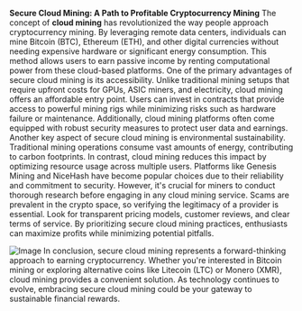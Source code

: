 **Secure Cloud Mining: A Path to Profitable Cryptocurrency Mining**
The concept of **cloud mining** has revolutionized the way people approach cryptocurrency mining. By leveraging remote data centers, individuals can mine Bitcoin (BTC), Ethereum (ETH), and other digital currencies without needing expensive hardware or significant energy consumption. This method allows users to earn passive income by renting computational power from these cloud-based platforms.
One of the primary advantages of secure cloud mining is its accessibility. Unlike traditional mining setups that require upfront costs for GPUs, ASIC miners, and electricity, cloud mining offers an affordable entry point. Users can invest in contracts that provide access to powerful mining rigs while minimizing risks such as hardware failure or maintenance. Additionally, cloud mining platforms often come equipped with robust security measures to protect user data and earnings.
Another key aspect of secure cloud mining is environmental sustainability. Traditional mining operations consume vast amounts of energy, contributing to carbon footprints. In contrast, cloud mining reduces this impact by optimizing resource usage across multiple users. Platforms like Genesis Mining and NiceHash have become popular choices due to their reliability and commitment to security.
However, it's crucial for miners to conduct thorough research before engaging in any cloud mining service. Scams are prevalent in the crypto space, so verifying the legitimacy of a provider is essential. Look for transparent pricing models, customer reviews, and clear terms of service. By prioritizing secure cloud mining practices, enthusiasts can maximize profits while minimizing potential pitfalls.

![Image](https://github.com/user-attachments/assets/d7419ec9-dc67-403f-bf28-8faea5f1f74f)
In conclusion, secure cloud mining represents a forward-thinking approach to earning cryptocurrency. Whether you're interested in Bitcoin mining or exploring alternative coins like Litecoin (LTC) or Monero (XMR), cloud mining provides a convenient solution. As technology continues to evolve, embracing secure cloud mining could be your gateway to sustainable financial rewards.
